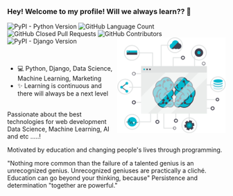 



<br/>

### Hey! Welcome to my profile! Will we always learn?? 👋 
<p align = 'left'>
  <img alt="PyPI - Python Version" src="https://img.shields.io/pypi/pyversions/Django">
  <img alt="GitHub Language Count" src="https://img.shields.io/github/languages/count/ricardolopespires/ricardolopespires" />  
  <img alt="" src="https://img.shields.io/github/repo-size/ricardolopespires/ricardolopespires" />    
  <img alt="GitHub Closed Pull Requests" src="https://img.shields.io/github/issues-pr-closed/ricardolopespires/ricardolopespires" />
  <img alt="GitHub Contributors" src="https://img.shields.io/github/contributors/ricardolopespires/ricardolopespires" />
  <img alt="PyPI - Django Version" src="https://img.shields.io/pypi/djversions/djangorestframework"> 
  <img align="right"  width= 250 src="https://github.com/ricardolopespires/ricardolopespires/blob/master/banner-github.png"/>
</p>

<br/>

- 💻 Python, Django, Data Science, Machine Learning, Marketing
- ✨ Learning is continuous and there will always be a next level
<br/>
Passionate about the best technologies for web development Data Science, Machine Learning, AI and etc .....!

Motivated by education and changing people's lives through programming.

"Nothing more common than the failure of a talented genius is an unrecognized genius. Unrecognized geniuses are practically a cliché. Education can go beyond your thinking, because" Persistence and determination "together are powerful."

<!--
**ricardolopespires/ricardolopespires** is a ✨ _special_ ✨ repository because its `README.md` (this file) appears on your GitHub profile.

Here are some ideas to get you started:

- 🔭 I’m currently working on ...
- 🌱 I’m currently learning ...
- 👯 I’m looking to collaborate on ...
- 🤔 I’m looking for help with ...
- 💬 Ask me about ...
- 📫 How to reach me: ...
- 😄 Pronouns: ...
- ⚡ Fun fact: ...
-->


